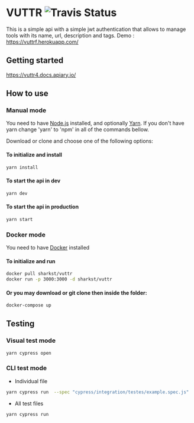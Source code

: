 # VUTTR ![Travis Status](https://travis-ci.org/SharksT/VUTTR.svg?branch=master)

This is a simple api with a simple jwt authentication that allows to manage tools with its name, url, description and tags.
Demo : https://vuttrf.herokuapp.com/

## Getting started

https://vuttr4.docs.apiary.io/

## How to use

### Manual mode

You need to have [Node.js](https://nodejs.org) installed, and optionally [Yarn](https://yarnpkg.com/). If you don't have yarn change 'yarn' to 'npm' in all of the commands bellow.

Download or clone and choose one of the following options:

#### To initialize and install

```bash
yarn install
```

#### To start the api in dev

```bash
yarn dev
```

#### To start the api in production

```bash
yarn start
```
### Docker mode

You need to have [Docker](https://www.docker.com/) installed
#### To initialize and run

```bash
docker pull sharkst/vuttr
docker run -p 3000:3000 -d sharkst/vuttr
```

#### Or you may download or git clone then inside the folder:

```bash
docker-compose up
```

## Testing 

### Visual test mode

```bash
yarn cypress open
```

### CLI test mode

- Individual file
```bash
yarn cypress run  --spec "cypress/integration/testes/example.spec.js" 
```

- All test files
```bash
yarn cypress run 
```



